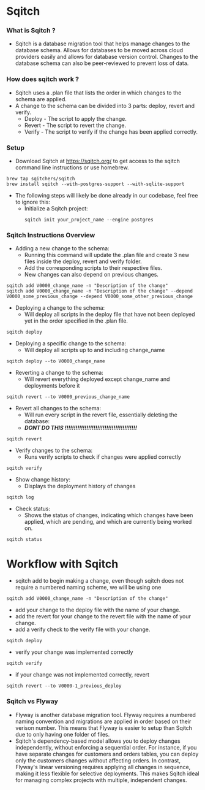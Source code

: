# Sqitch

### What is Sqitch ?
- Sqitch is a database migration tool that helps manage changes to
the database schema. Allows for databases to be moved across cloud providers
easily and allows for database version control. Changes to the database schema
can also be peer-reviewed to prevent loss of data.

### How does sqitch work ?
- Sqitch uses a .plan file that lists the order in which changes
  to the schema are applied.
- A change to the schema can be divided into 3 parts:
  deploy, revert and verify.
    - Deploy - The script to apply the change.
    - Revert - The script to revert the change.
    - Verify - The script to verify if the change has been applied correctly.

### Setup
- Download Sqitch at https://sqitch.org/ to get access to the sqitch
  command line instructions or use homebrew.
```
brew tap sqitchers/sqitch
brew install sqitch --with-postgres-support --with-sqlite-support
```
- The following steps will likely be done already in our codebase,
  feel free to ignore this:
    - Initialize a Sqitch project:
      ```
      sqitch init your_project_name --engine postgres
      ```
### Sqitch Instructions Overview

- Adding a new change to the schema:
    - Running this command will update the .plan file and create 3
      new files inside the deploy, revert and verify folder.
    - Add the corresponding scripts to their respective files.
    - New changes can also depend on previous changes.
```
sqitch add V0000_change_name -n "Description of the change"
sqitch add V0000_change_name -n "Description of the change" --depend V0000_some_previous_change --depend V0000_some_other_previous_change
```

- Deploying a change to the schema:
    - Will deploy all scripts in the deploy file that have not been deployed yet
      in the order specified in the .plan file.
```
sqitch deploy
```

- Deploying a specific change to the schema:
    - Will deploy all scripts up to and including change_name
```
sqitch deploy --to V0000_change_name
```

- Reverting a change to the schema:
    - Will revert everything deployed except change_name and deployments before it
```
sqitch revert --to V0000_previous_change_name
```

- Revert all changes to the schema:
    - Will run every script in the revert file, essentially deleting the database:
    - ***DONT DO THIS !!!!!!!!!!!!!!!!!!!!!!!!!!!!!!!!!!!!!!!!***
```
sqitch revert
```

- Verify changes to the schema:
    - Runs verify scripts to check if changes were applied correctly
```
sqitch verify
```

- Show change history:
    - Displays the deployment history of changes
```
sqitch log
```

- Check status:
    -  Shows the status of changes, indicating which changes have been applied,
       which are pending, and which are currently being worked on.
```
sqitch status
```

# Workflow with Sqitch
- sqitch add to begin making a change, even though sqitch does
  not require a numbered naming scheme, we will be using one
```
sqitch add V0000_change_name -n "Description of the change"
```
- add your change to the deploy file with the name of your change.
- add the revert for your change to the revert file with the name of your change.
- add a verify check to the verify file with your change.
```
sqitch deploy
```
- verify your change was implemented correctly
```
sqitch verify
```
- if your change was not implemented correctly, revert
```
sqitch revert --to V0000-1_previous_deploy
```

### Sqitch vs Flyway
- Flyway is another database migration tool. Flyway requires a numbered
  naming convention and migrations are applied in order based on their verison number.
  This means that Flyway is easier to setup than Sqitch due to only having one
  folder of files.
- Sqitch's dependency-based model allows you to deploy changes independently, without enforcing a sequential order.
  For instance, if you have separate changes for customers and orders tables, you can deploy only the customers changes without affecting orders.
  In contrast, Flyway's linear versioning requires applying all changes in sequence,
  making it less flexible for selective deployments. This makes Sqitch ideal for managing complex projects with multiple, independent changes.

